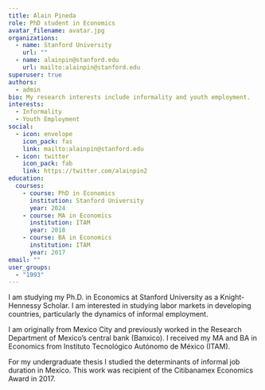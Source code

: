 ```yaml
---
title: Alain Pineda
role: PhD student in Economics
avatar_filename: avatar.jpg
organizations:
  - name: Stanford University
    url: ""
  - name: alainpin@stanford.edu
    url: mailto:alainpin@stanford.edu
superuser: true
authors:
  - admin
bio: My research interests include informality and youth employment.
interests:
  - Informality
  - Youth Employment
social:
  - icon: envelope
    icon_pack: fas
    link: mailto:alainpin@stanford.edu
  - icon: twitter
    icon_pack: fab
    link: https://twitter.com/alainpin2
education:
  courses:
    - course: PhD in Economics
      institution: Stanford University
      year: 2024
    - course: MA in Economics
      institution: ITAM
      year: 2018
    - course: BA in Economics
      institution: ITAM
      year: 2017
email: ""
user_groups:
  - "1993"
---
```

I am studying my Ph.D. in Economics at Stanford University as a Knight-Hennessy Scholar. I am interested in studying labor markets in developing countries, particularly the dynamics of informal employment. 

I am originally from Mexico City and previously worked in the Research Department of Mexico’s central bank (Banxico). I received my MA and BA in Economics from Instituto Tecnológico Autónomo de México (ITAM).

For my undergraduate thesis I studied the determinants of informal job duration in Mexico. This work was recipient of the Citibanamex Economics Award in 2017.